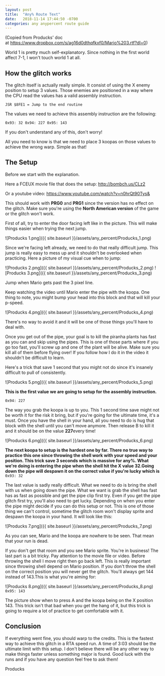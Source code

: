 ```yaml
---
layout: post
title:  "Any% Route Text"
date:   2018-11-14 17:44:50 -0700
categories: any anypercent route guide
---
```




(Copied from Producks' doc at <https://www.dropbox.com/s/ag16d0dthqfkxf0/Mario%203.rtf?dl=0>)

World 1 is pretty much self-explanatory. Since nothing in the first world affect 7-1, I won't touch world 1 at all.

How the glitch works
--------------------

The glitch itself is actually really simple. It consist of using the X enemy position to setup 3 values. Those enemies are positioned in a way where the CPU read the values has a valid assembly instruction.

`JSR $8FE1 = Jump to the end routine`

The values we need to achieve this assembly instruction are the following:

`0x93: 32 0x94: 227 0x95: 143`

If you don't understand any of this, don't worry!

All you need to know is that we need to place 3 koopas on those values to achieve the wrong warp. Simple as that!

The Setup
---------

Before we start with the explanation.

Here a FCEUX movie file that does the setup: <http://bombch.us/CLz2>

Or a youtube video: <https://www.youtube.com/watch?v=n0hrQt90Tys&>

This should work with **PRG0** and **PRG1** since the version has no effect on the glitch. Make sure you're using the **North American version** of the game or the glitch won't work.

First of all, try to enter the door facing left like in the picture. This will make things easier when trying the next jump.

![Producks 1.png]({{ site.baseurl }}/assets/any_percent/Producks_1.png)

Since we're facing left already, we need to do that really difficult jump. This jump is really easy to mess up and it shouldn't be overlooked when practicing. Here a picture of my visual cue when to jump:

![Producks 2.png]({{ site.baseurl }}/assets/any_percent/Producks_2.png)
![Producks 3.png]({{ site.baseurl }}/assets/any_percent/Producks_3.png)

Jump when Mario gets past the 3 pixel line.

Keep watching the video until Mario enter the pipe with the koopa. One thing to note, you might bump your head into this block and that will kill your p-speed.

![Producks 4.png]({{ site.baseurl }}/assets/any_percent/Producks_4.png)

There's no way to avoid it and it will be one of those things you'll have to deal with.

Once you get out of the pipe, your goal is to kill the piranha plants has fast as you can and skip using the pipes. This is one of those parts where if you go too fast, you'll screw up and one of the plant will be alive. Make sure you kill all of them before flying over! If you follow how I do it in the video it shouldn't be difficult to learn.

Here's a trick that save 1 second that you might not do since it's insanely difficult to pull of consistently.

![Producks 5.png]({{ site.baseurl }}/assets/any_percent/Producks_5.png)

**This is the first value we are going to setup for the assembly instruction.**

`0x94: 227`

The way you grab the koopa is up to you. This 1 second time save might not be worth it for the risk it bring, but if you're going for the ultimate time, it's a must. Once you have the shell in your hand, all you need to do is hug that block with the shell until you can't move anymore. Then release B to kill it and it should be on the value **227**every time!

![Producks 6.png]({{ site.baseurl }}/assets/any_percent/Producks_6.png)

**The next koopa to setup is the hardest one by far. There no true way to practice this one since throwing the shell work with your speed and your position. This trick save 3 seconds which is massive for any%. What we're doing is entering the pipe when the shell hit the X value 32.Going down the pipe will despawn it on the correct value if you're lucky which is**\
`0x93: 32`

The last value is sadly really difficult. What we need to do is bring the shell with us when going down the pipe. What we want is grab the shell has fast has as fast as possible and get the pipe clip first try. Even if you get the pipe glitch first try, you'll also need to get lucky. Depending on when you enter the pipe might decide if you can do this setup or not. This is one of those thing we can't control, sometime the glitch room won't display sprite and despawn the koopa in your hand. It will look like this:

![Producks 7.png]({{ site.baseurl }}/assets/any_percent/Producks_7.png)

As you can see, Mario and the koopa are nowhere to be seen. That mean that your run is dead.

If you don't get that room and you see Mario sprite. You're in business! The last part is a bit tricky. Pay attention to the movie file or video. Before throwing the shell I move right then go back left. This is really important since throwing shell depend on Mario position. If you don't throw the shell on the correct position you will never get the glitch. You'll always get 144 instead of 143.This is what you're aiming for:

![Producks 8.png]({{ site.baseurl }}/assets/any_percent/Producks_8.png)
`0x95: 143`

The picture show when to press A and the koopa being on the X position 143. This trick isn't that bad when you get the hang of it, but this trick is going to require a lot of practice to get comfortable with it.

Conclusion
----------

If everything went fine, you should warp to the credits. This is the fastest way to achieve this glitch in a RTA speed run. A time of 3:03 should be the ultimate limit with this setup. I don't believe there will be any other way to make things faster unless something major is found. Good luck with the runs and if you have any question feel free to ask them!

Producks
